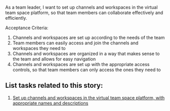 As a team leader, I want to set up channels and workspaces in the virtual team space platform, so that team members
can collaborate effectively and efficiently.

Acceptance Criteria:
1. Channels and workspaces are set up according to the needs of the team
2. Team members can easily access and join the channels and workspaces they need to
3. Channels and workspaces are organized in a way that makes sense to the team and allows for easy navigation
4. Channels and workspaces are set up with the appropriate access controls, so that team members can only access the ones they need to

## List tasks related to this story:
1. [Set up channels and workspaces in the virtual team space platform, with appropriate names and descriptions](tasks/setup_channels.md)
